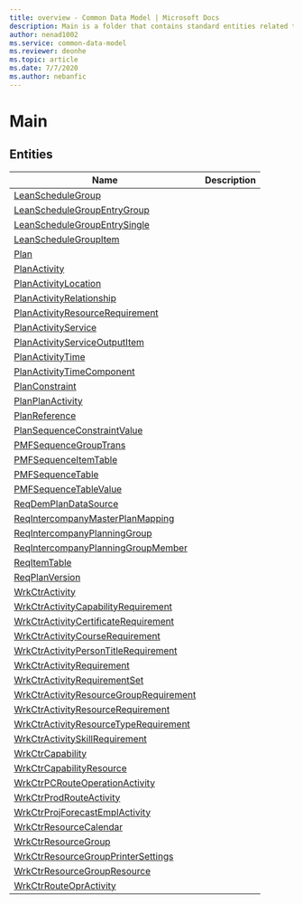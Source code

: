 ```yaml
---
title: overview - Common Data Model | Microsoft Docs
description: Main is a folder that contains standard entities related to the Common Data Model.
author: nenad1002
ms.service: common-data-model
ms.reviewer: deonhe
ms.topic: article
ms.date: 7/7/2020
ms.author: nebanfic
---
```


# Main


## Entities

|Name|Description|
|---|---|
|[LeanScheduleGroup](LeanScheduleGroup.md)||
|[LeanScheduleGroupEntryGroup](LeanScheduleGroupEntryGroup.md)||
|[LeanScheduleGroupEntrySingle](LeanScheduleGroupEntrySingle.md)||
|[LeanScheduleGroupItem](LeanScheduleGroupItem.md)||
|[Plan](Plan.md)||
|[PlanActivity](PlanActivity.md)||
|[PlanActivityLocation](PlanActivityLocation.md)||
|[PlanActivityRelationship](PlanActivityRelationship.md)||
|[PlanActivityResourceRequirement](PlanActivityResourceRequirement.md)||
|[PlanActivityService](PlanActivityService.md)||
|[PlanActivityServiceOutputItem](PlanActivityServiceOutputItem.md)||
|[PlanActivityTime](PlanActivityTime.md)||
|[PlanActivityTimeComponent](PlanActivityTimeComponent.md)||
|[PlanConstraint](PlanConstraint.md)||
|[PlanPlanActivity](PlanPlanActivity.md)||
|[PlanReference](PlanReference.md)||
|[PlanSequenceConstraintValue](PlanSequenceConstraintValue.md)||
|[PMFSequenceGroupTrans](PMFSequenceGroupTrans.md)||
|[PMFSequenceItemTable](PMFSequenceItemTable.md)||
|[PMFSequenceTable](PMFSequenceTable.md)||
|[PMFSequenceTableValue](PMFSequenceTableValue.md)||
|[ReqDemPlanDataSource](ReqDemPlanDataSource.md)||
|[ReqIntercompanyMasterPlanMapping](ReqIntercompanyMasterPlanMapping.md)||
|[ReqIntercompanyPlanningGroup](ReqIntercompanyPlanningGroup.md)||
|[ReqIntercompanyPlanningGroupMember](ReqIntercompanyPlanningGroupMember.md)||
|[ReqItemTable](ReqItemTable.md)||
|[ReqPlanVersion](ReqPlanVersion.md)||
|[WrkCtrActivity](WrkCtrActivity.md)||
|[WrkCtrActivityCapabilityRequirement](WrkCtrActivityCapabilityRequirement.md)||
|[WrkCtrActivityCertificateRequirement](WrkCtrActivityCertificateRequirement.md)||
|[WrkCtrActivityCourseRequirement](WrkCtrActivityCourseRequirement.md)||
|[WrkCtrActivityPersonTitleRequirement](WrkCtrActivityPersonTitleRequirement.md)||
|[WrkCtrActivityRequirement](WrkCtrActivityRequirement.md)||
|[WrkCtrActivityRequirementSet](WrkCtrActivityRequirementSet.md)||
|[WrkCtrActivityResourceGroupRequirement](WrkCtrActivityResourceGroupRequirement.md)||
|[WrkCtrActivityResourceRequirement](WrkCtrActivityResourceRequirement.md)||
|[WrkCtrActivityResourceTypeRequirement](WrkCtrActivityResourceTypeRequirement.md)||
|[WrkCtrActivitySkillRequirement](WrkCtrActivitySkillRequirement.md)||
|[WrkCtrCapability](WrkCtrCapability.md)||
|[WrkCtrCapabilityResource](WrkCtrCapabilityResource.md)||
|[WrkCtrPCRouteOperationActivity](WrkCtrPCRouteOperationActivity.md)||
|[WrkCtrProdRouteActivity](WrkCtrProdRouteActivity.md)||
|[WrkCtrProjForecastEmplActivity](WrkCtrProjForecastEmplActivity.md)||
|[WrkCtrResourceCalendar](WrkCtrResourceCalendar.md)||
|[WrkCtrResourceGroup](WrkCtrResourceGroup.md)||
|[WrkCtrResourceGroupPrinterSettings](WrkCtrResourceGroupPrinterSettings.md)||
|[WrkCtrResourceGroupResource](WrkCtrResourceGroupResource.md)||
|[WrkCtrRouteOprActivity](WrkCtrRouteOprActivity.md)||
